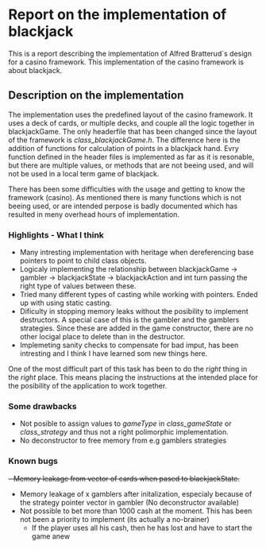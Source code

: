 # Report on the implementation of blackjack
This is a report describing the implementation of Alfred Bratterud´s design for a casino framework. This implementation of the casino framework is about blackjack.

## Description on the implementation
The implementation uses the predefined layout of the casino framework. It uses a deck of cards, or multiple decks, and couple all the logic together in blackjackGame.
The only headerfile that has been changed since the layout of the framework is *class_blackjackGame.h*. The difference here is the addition of functions for calculation of points in a blackjack hand.
Evry function defined in the header files is implemented as far as it is resonable, but there are multiple values, or methods that are not beeing used, and will not be used in a local term game of blackjack.

There has been some difficulties with the usage and getting to know the framework (casino). As mentioned there is many functions which is not beeing used, or are intended perpose is badly documented which has resulted in meny overhead hours of implementation.
### Highlights - What I think
 - Many intresting implementation with heritage when dereferencing base pointers to point to child class objects.
 - Logicaly implementing the relationship between blackjackGame -> gambler -> blackjackState -> blackjackAction and int turn passing the right type of values between these.
 - Tried many different types of casting while working with pointers. Ended up with using static casting.
 - Dificulty in stopping memory leaks without the posibility to implement destructors. A special case of this is the gambler and the gamblers strategies. Since these are added in the game constructor, there are no other locigal place to delete than in the destructor.
 - Implemeting sanity checks to compensate for bad imput, has been intresting and I think I have learned som new things here.


One of the most difficult part of this task has been to do the *right* thing in the *right* place. This means placing the instructions at the intended place for the posibility of the application to work together. 

### Some drawbacks
 - Not posible to assign values to *gameType* in *class_gameState* or *class_strategy* and thus not a right polimorphic implementation.
 - No deconstructor to free memory from e.g gamblers strategies

### Known bugs
~~- Memory leakage from vector of cards when pased to blackjackState.~~ 
 - Memory leakage of x gamblers after initalization, especialy because of the strategy pointer vector in gambler (No deconstructor available)
 - Not possible to bet more than 1000 cash at the moment. This has been not been a priority to implement (its actually a no-brainer)
    - If the player uses all his cash, then he has lost and have to start the game anew

